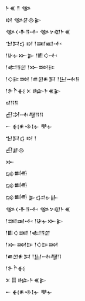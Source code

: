 <div class='block'>
<div class='line'>𒈨𒌍 𒈫 𒀲</div>
<div class='line'>𒊭 𒀲𒆪𒁲𒉌</div>
<div class='line'>𒀲𒌋𒋥𒀀𒋾 𒀲𒆳𒊏𒈨𒌍</div>
<div class='line'>𒈠𒁕𒌓 𒊭 𒁹𒌅𒀜𒋾</div>
<div class='line'>𒁹𒄩𒉡𒁍𒉌 𒁹𒀾𒄭𒋾</div>
<div class='line'>𒁹𒅗𒀀𒇻 𒁹𒁍𒇷𒄿</div>
<div class='line'>𒁹𒄭𒄿𒇷 𒁹𒌑𒇻𒀭𒁕 𒁹𒌨𒁄𒀀</div>
<div class='line'>𒁹𒉿𒋻𒈬 𒉽 𒈗𒈨𒌍𒉌</div>
<div class='line'>𒁀𒀀𒀀</div>
<div class='line'>𒌷𒋫𒁄𒆷𒀀𒀀</div>
<div class='line'>𒀸 𒈬𒀭𒈾𒋙𒉡 𒋧𒉡</div>
<div class='line'>𒈠𒁕𒌓 𒊭 𒁹</div>
<div class='line'>𒌷𒋗𒁲</div>
<div class='line'>𒁍</div>
<div class='line'>𒄘𒌦</div>
<div class='line'>𒄘𒌦</div>
<div class='line'>𒄘𒌦 𒉌𒌓𒄑𒉡𒃲</div>
<div class='line'>𒀲𒌋𒋥𒀀𒋾 𒀲𒆳𒊏𒈨𒌍</div>
<div class='line'>𒁹𒌅𒀜𒋾 𒁹𒄩𒉡𒁍𒉌</div>
<div class='line'>𒁹𒀾𒄭𒌅 𒁹𒅗𒀀𒇻</div>
<div class='line'>𒁹𒁍𒇷𒄿 𒁹𒄭𒄿𒇷</div>
<div class='line'>𒁹𒌑𒇻𒀭𒁕 𒁹𒌨𒁄𒆷𒀀</div>
<div class='line'>𒁹𒉿𒋻𒈬</div>
<div class='line'>𒉽 𒑆 𒈗𒈨𒌍𒉌</div>
<div class='line'>𒀸 𒈬𒀭𒈾𒋙𒉡 𒋧𒉡</div>
</div>